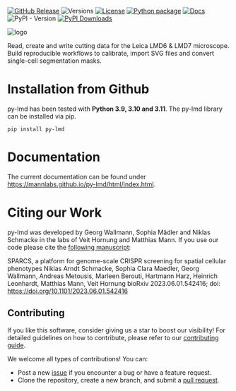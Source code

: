 
[![GitHub Release](https://img.shields.io/github/v/release/mannlabs/py-lmd?logoColor=green&color=brightgreen)](https://github.com/MannLabs/py-lmd/releases)
![Versions](https://img.shields.io/badge/python-3.9_%7C_3.10_%7C_3.11_%7C_3.12-brightgreen)
[![License](https://img.shields.io/badge/license-Apache-brightgreen)](https://github.com/MannLabs/py-lmd/blob/main/LICENSE)
[![Python package](https://github.com/MannLabs/py-lmd/actions/workflows/python-package.yml/badge.svg?branch=main)](https://github.com/MannLabs/py-lmd/actions/workflows/python-package.yml) 
[![Docs](https://img.shields.io/website?url=https%3A%2F%2Fmannlabs.github.io/py-lmd/index.html)](https://mannlabs.github.io/py-lmd/index.html)
![PyPI - Version](https://img.shields.io/pypi/v/py-lmd)
[![PyPI Downloads](https://static.pepy.tech/badge/py-lmd)](https://pepy.tech/projects/py-lmd)


![logo](https://github.com/MannLabs/py-lmd/assets/15019107/e7c619a2-69c9-4cb6-8723-fab94c8d3558)

Read, create and write cutting data for the Leica LMD6 & LMD7 microscope.
Build reproducible workflows to calibrate, import SVG files and convert single-cell segmentation masks.


Installation from Github
========================
py-lmd has been tested with **Python 3.9, 3.10 and 3.11**.
The py-lmd library can be installed via pip.

``` 
pip install py-lmd
```
  
Documentation
=============
The current documentation can be found under https://mannlabs.github.io/py-lmd/html/index.html.

Citing our Work
=================

py-lmd was developed by Georg Wallmann, Sophia Mädler and Niklas Schmacke in the labs of Veit Hornung and Matthias Mann. If you use our code please cite the [following manuscript](https://www.biorxiv.org/content/10.1101/2023.06.01.542416v1):

SPARCS, a platform for genome-scale CRISPR screening for spatial cellular phenotypes
Niklas Arndt Schmacke, Sophia Clara Maedler, Georg Wallmann, Andreas Metousis, Marleen Berouti, Hartmann Harz, Heinrich Leonhardt, Matthias Mann, Veit Hornung
bioRxiv 2023.06.01.542416; doi: https://doi.org/10.1101/2023.06.01.542416

## Contributing

If you like this software, consider giving us a star to boost our visibility! For detailed guidelines on how to contribute, please refer to our [contributing guide](CONTRIBUTING.md).

We welcome all types of contributions! You can:

- Post a new [issue](https://github.com/MannLabs/py-lmd/issues) if you encounter a bug or have a feature request.
- Clone the repository, create a new branch, and submit a [pull request](https://github.com/MannLabs/py-lmd/pulls).


